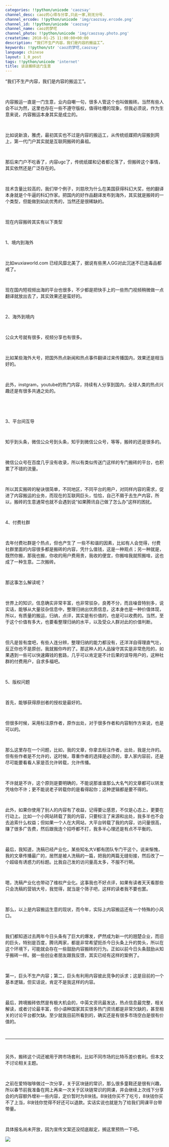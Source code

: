 ```yaml
---
categories: !!python/unicode 'caozsay'
channel_desc: caoz的心得与分享,只此一家,别无分号.
channel_ercode: !!python/unicode 'img/caozsay.ercode.png'
channel_id: !!python/unicode 'caozsay'
channel_name: caoz的梦呓
channel_photo: !!python/unicode 'img/caozsay.photo.png'
createtime: 2018-01-25 11:00:00+00:00
description: “我们不生产内容，我们是内容的搬运工”。
keywords: !!python/str 'caoz的梦呓,caozsay'
language: chinese
layout: 1_0_post
tags: !!python/unicode 'internet'
title: 谈谈搬砖这门生意
---
```

<div class="rich_media_content" id="js_content">
<p>
         “我们不生产内容，我们是内容的搬运工”。
        </p>
<p>
<br/>
</p>
<p>
         内容搬运一直是一门生意，业内自嘲一句，很多人管这个也叫做搬砖。当然有些人会不以为然，这里也存在一些不遵守版权，值得吐槽的现象，但我必须说，作为生意来说，内容搬运本身其实是成立的。
        </p>
<p>
<br/>
</p>
<p>
         比如说新浪，雅虎，最初其实也不过是内容的搬运工，从传统纸媒把内容搬到网上，第一代门户其实就是互联网搬砖的鼻祖。
        </p>
<p>
<br/>
</p>
<p>
         那后来门户不吃香了，内容ugc了，传统纸媒和记者都沦落了，但搬砖这个事情，其实依然还是广泛存在的。
        </p>
<p>
<br/>
</p>
<p>
         技术含量比较高的，我们举个例子，刘慈欣为什么在美国获得科幻大奖，他的翻译本身就是个牛逼的科幻作家。把国内的好作品翻译发布到海外，其实就是搬砖的一个类型，但能做到如此优秀的，当然还是很稀缺的。
        </p>
<p>
<br/>
</p>
<p>
         现在内容搬砖其实有以下类型
        </p>
<p>
<br/>
</p>
<p>
         1、境内到海外
        </p>
<p>
<br/>
</p>
<p>
         比如wuxiaworld.com 已经风靡北美了，据说有些黑人GG对此沉迷不已连毒品都戒了。
        </p>
<p>
<br/>
</p>
<p>
         现在国内短视频出海的平台也很多，不少都是把快手上的一些热门视频稍微做一点翻译就放出去了，其实效果还是蛮好的。
        </p>
<p>
<br/>
</p>
<p>
         2、海外到境内
        </p>
<p>
<br/>
</p>
<p>
         公众大号就有很多，视频分享也有很多。
        </p>
<p>
<br/>
</p>
<p>
         比如某些海外大号，把国外热点新闻和热点事件翻译过来传播国内，效果还是相当好的。
        </p>
<p>
<br/>
</p>
<p>
         此外，instgram，youtube的热门内容，持续有人分享到国内，全球人类的热点兴趣还是有很多共通之处的。
        </p>
<p>
<br/>
</p>
<p>
<br/>
</p>
<p>
         3、平台间互导
        </p>
<p>
<br/>
</p>
<p>
         知乎到头条，微信公众号到头条，知乎到微信公众号，等等，搬砖的还是很多的。
        </p>
<p>
<br/>
</p>
<p>
         微信公众号在百度几乎没有收录，所以有类似传送门这样的专门搬砖的平台，也积累了不错的流量。
        </p>
<p>
<br/>
</p>
<p>
         所以其实搬砖的秘诀很简单，不同地区，不同平台的用户，对同样内容的需求，促进了内容搬运的业务，而现在的互联网巨头，恰恰，自己不屑于去生产内容，所以，搬砖的生意通常也就不会遇到说“如果腾讯自己做了怎么办”这样的困扰。
        </p>
<p>
<br/>
</p>
<p>
         4、付费社群
        </p>
<p>
<br/>
</p>
<p>
         去年付费社群是个热点，但也产生了 一些不和谐的因素，比如有人会觉得，付费社群里面的内容很多都是搬砖的内容，凭什么值钱，这是一种观点；另一种就是，既然你搬，那我也搬，你收的用户费用贵，我收的便宜，你搬啥我就照搬啥，这也成了一种生意。二次搬砖。
        </p>
<p>
<br/>
</p>
<p>
         那这事怎么解读呢？
        </p>
<p>
<br/>
</p>
<p>
         世界上的知识，信息确实非常丰富，也非常驳杂，良莠不分，而且噪音特别多，说实话，能够从大量驳杂信息中，整理归纳出优质信息，这本身也是一种价值体现，所以，有质量的搬运，归纳，点评，其实是有价值的，也是可以收费的。当然，至于这个价值有多大，也要看整理归纳的水平，以及受众人群对此的价值判断。
        </p>
<p>
<br/>
</p>
<p>
         但凡是皆有度吧，有些人连分辨，整理归纳的能力都没有，还洋洋自得理直气壮，反正你也不是原创，我就搬你咋的了。那这种人的人品操守其实是非常危险的，如果遇到一些可以快速薅钱的套路，几乎可以肯定是不计后果的误导用户的，这种社群的付费用户，自求多福吧。
        </p>
<p>
<br/>
</p>
<p>
         5、版权问题
        </p>
<p>
<br/>
</p>
<p>
         首先，能够获得原创者的授权是最好的。
        </p>
<p>
<br/>
</p>
<p>
         但很多时候，采用标注原作者，原作出处，对于很多作者和内容制作方来说，也是可以的。
        </p>
<p>
<br/>
</p>
<p>
         那么这里存在一个问题，比如，我的文章，你拿去标注作者，出处，我是允许的。但有些作者是不允许的，这时候，尊重作者的选择是必须的，拿人家内容前，还是尽可能要看看人家是否允许转载，允许传播。
        </p>
<p>
<br/>
</p>
<p>
         不许就是不许，这个原则是要明确的，不能说那谁谁那么大名气的文章都可以转发凭啥你不许；更不能说老子转载你的是看得起你；这种逻辑都是要不得的。
        </p>
<p>
<br/>
</p>
<p>
         此外，如果你使用了别人的内容有了收益，记得要让感恩，不仅是心态上，更要在行动上。比如一个小网站转载了我的内容，只要标注了来源和出处，我多半也不会去追索什么权益；但如果一个人在大网站，大平台转载了我的内容，访问量很高，赚了很多广告费，然后跟我连个招呼都不打，我多半心理还是有点不平衡的。
        </p>
<p>
<br/>
</p>
<p>
         最后，我知道，洗稿已经产业化，某些知名大V都有团队专门干这个。说来惭愧，我的文章传播最广的，居然是被人洗稿的一篇，把我的两篇无缝衔接，然后改了一个超级有诱惑力的标题。比我自己发的访问量高太多，不服不行啊。
        </p>
<p>
<br/>
</p>
<p>
         嗯，洗稿产业化也带动了维权产业化。这事我也不好点评，如果有读者天天看那些只会洗稿的营销大号，我觉得，就当是个筛子吧，这样的读者我不要也罢。
        </p>
<p>
<br/>
</p>
<p>
         那么，以上是内容搬运生意的现状，而今年，实际上内容搬运还有一个特殊的小风口。
        </p>
<p>
<br/>
</p>
<p>
         我们都知道过去两年今日头条有了巨大的爆发，俨然成为新一代的翘楚企业，而旧的巨头，特别是百度，腾讯两家，都是非常希望扼杀今日头条上升的势头，所以在这个环境下，可能就会存在一些鼓励内容搬砖的行为。正如以前今日头条鼓励从知乎搬砖一样。据一些创业者朋友跟我反馈，其实已经有这样的案例了。
        </p>
<p>
<br/>
</p>
<p>
         第一，巨头不生产内容；第二，巨头有利用内容彼此竞争的诉求；这是目前的一个基本逻辑，但实话说，肯定不是我这样的内容。
        </p>
<p>
<br/>
</p>
<p>
         最后，跨境搬砖依然是有极大机会的，中英文资讯最发达，热点信息最完整，相关解读，或者讨论最丰富，但小语种国家其实很多热门资讯都是非常欠缺的，甚至相关的讨论平台都欠缺。至少就我目前所看到的，确实还是有很多市场空白是很有价值的。
        </p>
<p>
<br/>
</p>
<hr/>
<p>
<br/>
</p>
<p>
         另外，搬砖这个词还被用于跨市场套利，比如不同市场的比特币差价套利。但本文不讨论相关主题。
        </p>
<p>
<br/>
</p>
<p>
         之前在爱特咖啡做过一次分享，关于区块链的常识，那么很多童鞋还是很有兴趣，所以春节前我准备在网上再来一次关于区块链常识的网课，并会继续上次线下分享会的内容额外增补一些内容，定价暂时为8块钱。8块钱你买不了吃亏，8块钱你买不了上当，8块钱你觉得不好还可以退款。实话实说也就是为了给我们网课平台带带量。
        </p>
<p>
<br/>
</p>
<p>
         具体报名尚未开放，因为宣传文案还没彻底敲定，搁这里预热一下吧。
        </p>
<p>
<img class="" data-ratio="1.0909090909090908" data-s="300,640" data-src="" data-type="png" data-w="660" src="{{ '/img/nBKX0s8fer3WuKq98PaBcqJbk7aicR1UmRSv4SQCibBBCZRECe4wUicSXAkkmmRzK3yWTop2HWIn0rdbUvExEph7A.png' | prepend: site.img | replace: '//','/' }}"/>
</p>
<p>
<br/>
</p>
<p>
<br/>
</p>
</div>